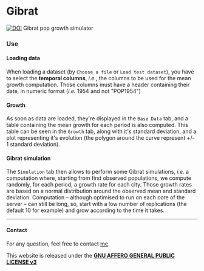 Gibrat
======
[![DOI](https://zenodo.org/badge/5733/RCura/gibrat.png)](http://dx.doi.org/10.5281/zenodo.11415)
Gibrat pop growth simulator

### Use

#### Loading data
When loading a dataset (by `Choose a file` or `Load test dataset`), you have to select the **temporal columns**, *i.e.*, the columns to be used for the mean growth computation.
Those columns must have a header containing their date, in numeric format (*i.e.* 1954 and not "POP1954")

#### Growth
As soon as data are loaded, they're displayed in the `Base Data` tab, and a table containing the mean growth for each period is also computed. This table can be seen in the `Growth` tab, along with it's standard deviation, and a plot representing it's evolution (the polygon around the curve represent +/- 1 standard deviation).

#### Gibrat simulation
The `Simulation` tab then allows to perform some Gibrat simulations, *i.e.* a computation where, starting from first observed populations, we compute randomly, for each period, a growth rate for each city. Those growth rates are based on a normal distribution around the observed mean and standard deviation.
Computation – although optimised to run on each core of the server – can still be long, so, start with a low number of replications (the default 10 for example) and grow according to the time it takes.

<hr>

#### Contact
For any question, feel free to contact [me](http://www.parisgeo.cnrs.fr/spip.php?article6416&lang=en)

This website is released under the <a href="LICENSE.txt">**GNU AFFERO GENERAL PUBLIC LICENSE v3**</a>
